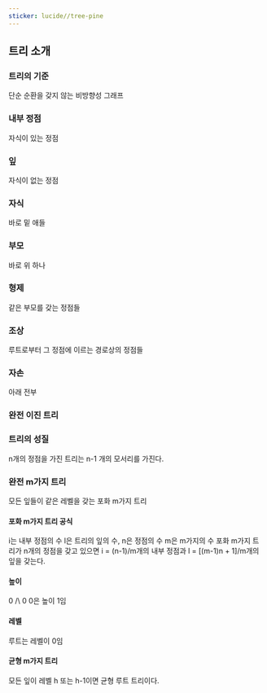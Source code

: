 ```yaml
---
sticker: lucide//tree-pine
---
```

## 트리 소개
### 트리의 기준
단순 순환을 갖지 않는 비방향성 그래프

### 내부 정점
자식이 있는 정점
### 잎
자식이 없는 정점
### 자식
바로 밑 애들
### 부모
바로 위 하나
### 형제
같은 부모를 갖는 정점들
### 조상
루트로부터 그 정점에 이르는 경로상의 정점들
### 자손
아래 전부
### 완전 이진 트리
### 트리의 성질
n개의 정점을 가진 트리는 n-1 개의 모서리를 가진다.
### 완전 m가지 트리
모든 잎들이 같은 레벨을 갖는 포화 m가지 트리

#### 포화 m가지 트리 공식
i는 내부 정점의 수 l은 트리의 잎의 수, n은 정점의 수 m은  m가지의 수
포화 m가지 트리가 n개의 정점을 갖고 있으면 i = (n-1)/m개의 내부 정점과 l = \[(m-1)n + 1]/m개의 잎을 갖는다.
#### 높이
0
/\\
0 0은 높이 1임
#### 레벨
루트는 레벨이 0임

#### 균형 m가지 트리
모든 잎이 레벨 h 또는 h-1이면 균형 루트 트리이다.